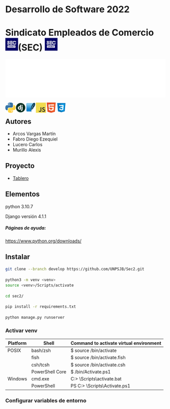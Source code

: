 # Desarrollo de Software 2022

# Sindicato Empleados de Comercio (SEC) <img align="left" style ="text-align: left- margin-right= 10px;" alt="GIF" src="README/icon/SEC.jpg"  width="40" height="40"/><img style ="text-align: left- margin-right= 10px;" alt="GIF" src="README/icon/SEC.jpg"  width="40" height="40"/>

<img height="120" alt="SEC" width="100%" src="README/marquee.svg" />

[<img align="left" src="README/icon/python.png" />](https://www.python.org/)
[<img align="left" src="README/icon/django.png" width="32" height="32"/>](https://www.djangoproject.com/)
[<img align="left" src="README/icon/SQLite.png" width="32" height="32"/>](https://www.sqlite.org/index.html)
<!-- [<img align="left" src="README/icon/postgreSQL.png" width="32" height="32"/>](https://es.wikipedia.org/wiki/PostgreSQL) -->
[<img align="left" src="README/icon/javascript.png"/>](https://en.wikipedia.org/wiki/JavaScript)
<!-- [<img align="left" src="README/icon/typescript.png" />](https://www.typescriptlang.org/) -->
[<img align="left" src="README/icon/html5.png" width="32" height="32"/>](https://developer.mozilla.org/es/docs/Web/HTML)
[<img align="left" src="README/icon/CSS3.png" width="32" height="32"/>](https://developer.mozilla.org/es/docs/Web/CSS)

<br>

## Autores

- Arcos Vargas Martín
- Fabro Diego Ezequiel
- Lucero Carlos
- Murillo Alexis

## Proyecto

- [Tablero](https://github.com/orgs/UNPSJB/projects/9)

## Elementos

python 3.10.7

Django versión 4.1.1

##### Páginas de ayuda:

<a> https://www.python.org/downloads/ </a>

## Instalar
```bash
git clone --branch develop https://github.com/UNPSJB/Sec2.git

python3 -m venv <venv>
source <venv>/Scripts/activate
  
cd sec2/
  
pip install -r requirements.txt

python manage.py runserver
```
### Activar venv
  
| Platform | Shell           | Command to activate virtual environment |
| -------- | --------------- | --------------------------------------- |
| POSIX    | bash/zsh        | $ source <venv>/bin/activate            |
|          | fish            | $ source <venv>/bin/activate.fish       |
|          | csh/tcsh        | $ source <venv>/bin/activate.csh        |
|          | PowerShell Core | $ <venv>/bin/Activate.ps1               |
| Windows  | cmd.exe         | C:\> <venv>\Scripts\activate.bat        |
|          | PowerShell      | PS C:\> <venv>\Scripts\Activate.ps1     |

### Configurar variables de entorno
